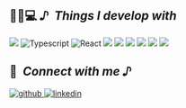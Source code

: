 


<h2>👩🏻💻<i> ♪&nbsp; Things I develop with</i></h2>

<p align="left">
<img src="https://img.shields.io/badge/JavaScript-F7DF1E?style=flat-square&logo=JavaScript&logoColor=222323"/>
<img alt="Typescript" src="https://img.shields.io/badge/-Typescript-1F11B6?style=flat-square&logo=Typescript&logoColor=white" />
<img alt="React" src="https://img.shields.io/badge/-React-45b8d8?style=flat-square&logo=react&logoColor=white" />
<img src="https://img.shields.io/badge/Redux-764ABC?style=flat-square&logo=redux&logoColor=white"/>
<img src="https://img.shields.io/badge/Next.js-333?style=flat-square&logo=Next.js&logoColor=fff"/>
<img src="https://img.shields.io/badge/Reactquery-red?style=flat-square&logo=Reactquery&logoColor=fff"/>
<img src="https://img.shields.io/badge/Node.js-darkgreen?style=flat-square&logo=Node.js&logoColor=fff"/>
<img src="https://img.shields.io/badge/Sass-DB7093?style=flat-square&logo=Sass&logoColor=fff"/>
<img src="https://img.shields.io/badge/Three.js-764ABC?style=flat-square&logo=Three.js&logoColor=fff"/>




</p>
<h2> 📍<i> &nbsp;Connect with me ♪ </i></h2>

<div align="left">
<a href="https://github.com/AwesomeYelim" target="_blank">
<img src=https://img.shields.io/badge/github-%2324292e.svg?&style=for-the-badge&logo=github&logoColor=white alt=github style="margin-bottom: 5px;" />
</a>
<a href="https://www.linkedin.com/in/awesomeyelim/" target="_blank">
<img src=https://img.shields.io/badge/linkedin-%231E77B5.svg?&style=for-the-badge&logo=linkedin&logoColor=white alt=linkedin style="margin-bottom: 5px;" />
</a>

</div>  
<br/> 

<br/>  

